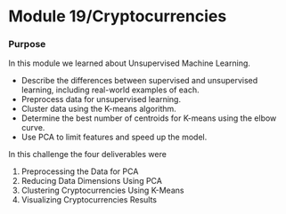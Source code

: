 # Module 19/Cryptocurrencies

### Purpose
In this module we learned about Unsupervised Machine Learning. 

* Describe the differences between supervised and unsupervised learning, including real-world examples of each.
* Preprocess data for unsupervised learning.
* Cluster data using the K-means algorithm.
* Determine the best number of centroids for K-means using the elbow curve.
* Use PCA to limit features and speed up the model.

In this challenge the four deliverables were
1. Preprocessing the Data for PCA
2. Reducing Data Dimensions Using PCA
3. Clustering Cryptocurrencies Using K-Means
4. Visualizing Cryptocurrencies Results
